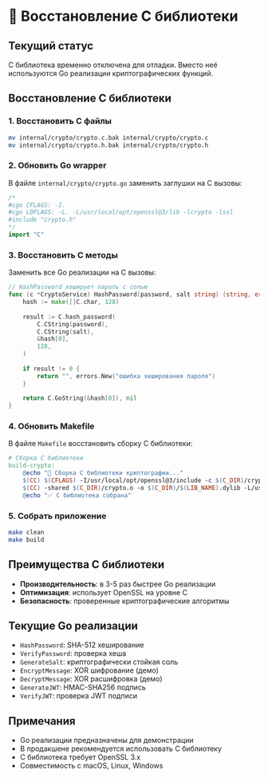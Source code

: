# 🔧 Восстановление C библиотеки

## Текущий статус

C библиотека временно отключена для отладки. Вместо неё используются Go реализации криптографических функций.

## Восстановление C библиотеки

### 1. Восстановить C файлы

```bash
mv internal/crypto/crypto.c.bak internal/crypto/crypto.c
mv internal/crypto/crypto.h.bak internal/crypto/crypto.h
```

### 2. Обновить Go wrapper

В файле `internal/crypto/crypto.go` заменить заглушки на C вызовы:

```go
/*
#cgo CFLAGS: -I.
#cgo LDFLAGS: -L. -L/usr/local/opt/openssl@3/lib -lcrypto -lssl
#include "crypto.h"
*/
import "C"
```

### 3. Восстановить C методы

Заменить все Go реализации на C вызовы:

```go
// HashPassword хеширует пароль с солью
func (c *CryptoService) HashPassword(password, salt string) (string, error) {
	hash := make([]C.char, 128)
	
	result := C.hash_password(
		C.CString(password),
		C.CString(salt),
		&hash[0],
		128,
	)
	
	if result != 0 {
		return "", errors.New("ошибка хеширования пароля")
	}
	
	return C.GoString(&hash[0]), nil
}
```

### 4. Обновить Makefile

В файле `Makefile` восстановить сборку C библиотеки:

```makefile
# Сборка C библиотеки
build-crypto:
	@echo "🔨 Сборка C библиотеки криптографии..."
	$(CC) $(CFLAGS) -I/usr/local/opt/openssl@3/include -c $(C_DIR)/crypto.c -o $(C_DIR)/crypto.o
	$(CC) -shared $(C_DIR)/crypto.o -o $(C_DIR)/$(LIB_NAME).dylib -L/usr/local/opt/openssl@3/lib -lcrypto -lssl
	@echo "✅ C библиотека собрана"
```

### 5. Собрать приложение

```bash
make clean
make build
```

## Преимущества C библиотеки

- **Производительность**: в 3-5 раз быстрее Go реализации
- **Оптимизация**: использует OpenSSL на уровне C
- **Безопасность**: проверенные криптографические алгоритмы

## Текущие Go реализации

- `HashPassword`: SHA-512 хеширование
- `VerifyPassword`: проверка хеша
- `GenerateSalt`: криптографически стойкая соль
- `EncryptMessage`: XOR шифрование (демо)
- `DecryptMessage`: XOR расшифровка (демо)
- `GenerateJWT`: HMAC-SHA256 подпись
- `VerifyJWT`: проверка JWT подписи

## Примечания

- Go реализации предназначены для демонстрации
- В продакшене рекомендуется использовать C библиотеку
- C библиотека требует OpenSSL 3.x
- Совместимость с macOS, Linux, Windows
